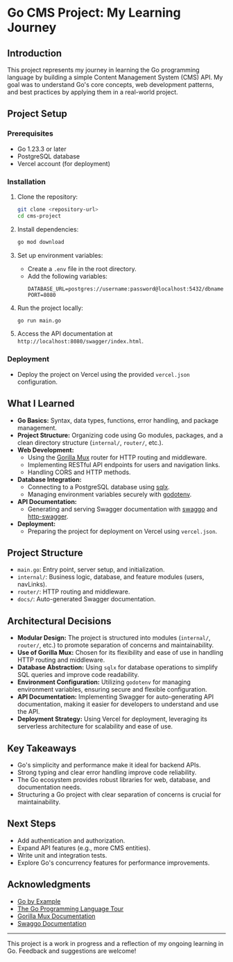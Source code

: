 # Go CMS Project: My Learning Journey

## Introduction
This project represents my journey in learning the Go programming language by building a simple Content Management System (CMS) API. My goal was to understand Go's core concepts, web development patterns, and best practices by applying them in a real-world project.

## Project Setup

### Prerequisites
- Go 1.23.3 or later
- PostgreSQL database
- Vercel account (for deployment)

### Installation
1. Clone the repository:
   ```bash
   git clone <repository-url>
   cd cms-project
   ```

2. Install dependencies:
   ```bash
   go mod download
   ```

3. Set up environment variables:
   - Create a `.env` file in the root directory.
   - Add the following variables:
     ```
     DATABASE_URL=postgres://username:password@localhost:5432/dbname
     PORT=8080
     ```

4. Run the project locally:
   ```bash
   go run main.go
   ```

5. Access the API documentation at `http://localhost:8080/swagger/index.html`.

### Deployment
- Deploy the project on Vercel using the provided `vercel.json` configuration.

## What I Learned
- **Go Basics:** Syntax, data types, functions, error handling, and package management.
- **Project Structure:** Organizing code using Go modules, packages, and a clean directory structure (`internal/`, `router/`, etc.).
- **Web Development:**
  - Using the [Gorilla Mux](https://github.com/gorilla/mux) router for HTTP routing and middleware.
  - Implementing RESTful API endpoints for users and navigation links.
  - Handling CORS and HTTP methods.
- **Database Integration:**
  - Connecting to a PostgreSQL database using [sqlx](https://github.com/jmoiron/sqlx).
  - Managing environment variables securely with [godotenv](https://github.com/joho/godotenv).
- **API Documentation:**
  - Generating and serving Swagger documentation with [swaggo](https://github.com/swaggo/swag) and [http-swagger](https://github.com/swaggo/http-swagger).
- **Deployment:**
  - Preparing the project for deployment on Vercel using `vercel.json`.

## Project Structure
- `main.go`: Entry point, server setup, and initialization.
- `internal/`: Business logic, database, and feature modules (users, navLinks).
- `router/`: HTTP routing and middleware.
- `docs/`: Auto-generated Swagger documentation.

## Architectural Decisions

- **Modular Design:** The project is structured into modules (`internal/`, `router/`, etc.) to promote separation of concerns and maintainability.
- **Use of Gorilla Mux:** Chosen for its flexibility and ease of use in handling HTTP routing and middleware.
- **Database Abstraction:** Using `sqlx` for database operations to simplify SQL queries and improve code readability.
- **Environment Configuration:** Utilizing `godotenv` for managing environment variables, ensuring secure and flexible configuration.
- **API Documentation:** Implementing Swagger for auto-generating API documentation, making it easier for developers to understand and use the API.
- **Deployment Strategy:** Using Vercel for deployment, leveraging its serverless architecture for scalability and ease of use.

## Key Takeaways
- Go's simplicity and performance make it ideal for backend APIs.
- Strong typing and clear error handling improve code reliability.
- The Go ecosystem provides robust libraries for web, database, and documentation needs.
- Structuring a Go project with clear separation of concerns is crucial for maintainability.

## Next Steps
- Add authentication and authorization.
- Expand API features (e.g., more CMS entities).
- Write unit and integration tests.
- Explore Go's concurrency features for performance improvements.

## Acknowledgments
- [Go by Example](https://gobyexample.com/)
- [The Go Programming Language Tour](https://tour.golang.org/)
- [Gorilla Mux Documentation](https://github.com/gorilla/mux)
- [Swaggo Documentation](https://github.com/swaggo/swag)

---

This project is a work in progress and a reflection of my ongoing learning in Go. Feedback and suggestions are welcome! 